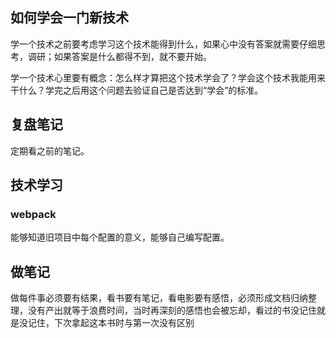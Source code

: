 ## 如何学会一门新技术
学一个技术之前要考虑学习这个技术能得到什么，如果心中没有答案就需要仔细思考，调研；如果答案是什么都得不到，就不要开始。

学一个技术心里要有概念：怎么样才算把这个技术学会了？学会这个技术我能用来干什么？学完之后用这个问题去验证自己是否达到“学会”的标准。

## 复盘笔记

定期看之前的笔记。

## 技术学习

### webpack

能够知道旧项目中每个配置的意义，能够自己编写配置。

## 做笔记
做每件事必须要有结果，看书要有笔记，看电影要有感悟，必须形成文档归纳整理，没有产出就等于浪费时间，当时再深刻的感悟也会被忘却，看过的书没记住就是没记住，下次拿起这本书时与第一次没有区别